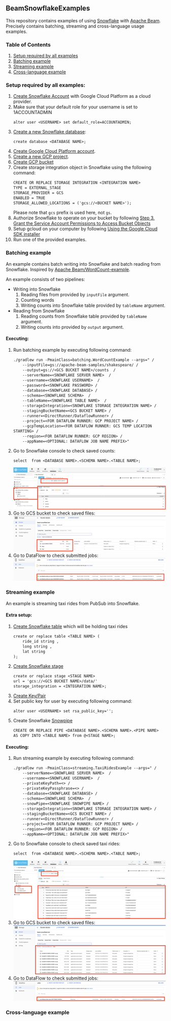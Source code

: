 ## BeamSnowflakeExamples

This repository contains examples of using [Snowflake](https://www.snowflake.com/) with [Apache Beam](https://github.com/apache/beam).
Precisely contains batching, streaming and cross-language usage examples.  

### Table of Contents 
1. [Setup required by all examples](#setup-required-by-all-examples)  
2. [Batching example](#batching-example) 
3. [Streaming example](#streaming-example)
4. [Cross-language example](#cross-language-example)

### Setup required by all examples:
1. [Create Snowflake Account](https://trial.snowflake.com/?utm_cta=website-homepage-hero-free-trial&_ga=2.199198959.1328097007.1590138521-373661872.1583847959) 
with Google Cloud Platform as a cloud provider.
2. Make sure that your default role for your username is set to 1ACCOUNTADMIN
    ```
    alter user <USERNAME> set default_role=ACCOUNTADMIN; 
    ```
3. [Create a new Snowflake database](https://docs.snowflake.com/en/sql-reference/sql/create-database.html):
    ```
    create database <DATABASE NAME>;
    ```
4. [Create Google Cloud Platform account](https://cloud.google.com/free).
5. [Create a new GCP project](https://cloud.google.com/resource-manager/docs/creating-managing-projects).
6. [Create GCP bucket](https://cloud.google.com/storage/docs/creating-buckets)
7. Create storage integration object in Snowflake using the following command:
    ```
    CREATE OR REPLACE STORAGE INTEGRATION <INTEGRATION NAME>
    TYPE = EXTERNAL_STAGE
    STORAGE_PROVIDER = GCS
    ENABLED = TRUE
    STORAGE_ALLOWED_LOCATIONS = ('gcs://<BUCKET NAME>');
    ```
   Please note that `gcs` prefix is used here, not `gs`.
8. Authorize Snowflake to operate on your bucket by following [Step 3. Grant the Service Account Permissions to Access Bucket Objects](https://docs.snowflake.com/en/user-guide/data-load-gcs-config.html#step-3-grant-the-service-account-permissions-to-access-bucket-objects)
9. Setup gcloud on your computer by following [Using the Google Cloud SDK installer](https://cloud.google.com/sdk/docs/downloads-interactive)
10. Run one of the provided examples.

### Batching example
An example contains batch writing into Snowflake and batch reading from Snowflake. Inspired by [Apache Beam/WordCount-example](https://github.com/apache/beam/blob/master/examples/java/src/main/java/org/apache/beam/examples/WordCount.java).

An example consists of two pipelines:
* Writing into Snowflake
    1. Reading files from provided by `inputFile` argument. 
    2. Counting words
    3. Writing counts into Snowflake table provided by `tableName` argument. 
* Reading from Snowflake
  1. Reading counts from Snowflake table provided by `tableName` argument.
  2. Writing counts into provided by `output` argument. 

#### Executing:  
1. Run batching example by executing following command:
    ```
    ./gradlew run -PmainClass=batching.WordCountExample --args=" /
        --inputFile=gs://apache-beam-samples/shakespeare/ /
        --output=gs://<GCS BUCKET NAME>/counts  /
        --serverName=<SNOWFLAKE SERVER NAME>  /
        --username=<SNOWFLAKE USERNAME>  /
        --password=<SNOWFLAKE PASSWORD> /
        --database=<SNOWFLAKE DATABASE> /
        --schema=<SNOWFLAKE SCHEMA>  /
        --tableName=<SNOWFLAKE TABLE NAME>  /
        --storageIntegration=<SNOWFLAKE STORAGE INTEGRATION NAME> /
        --stagingBucketName=<GCS BUCKET NAME> /
        --runner=<DirectRunner/DataflowRunner> /
        --project=<FOR DATAFLOW RUNNER: GCP PROJECT NAME> /
        --gcpTempLocation=<FOR DATAFLOW RUNNER: GCS TEMP LOCATION STARTING> /
        --region=<FOR DATAFLOW RUNNER: GCP REGION> /
        --appName=<OPTIONAL: DATAFLOW JOB NAME PREFIX>"
    ```
2. Go to Snowflake console to check saved counts:
    ```
    select  from <DATABASE NAME>.<SCHEMA NAME>.<TABLE NAME>;
    ```
    ![Batching snowflake result](./images/batching_snowflake_result.png) 
3. Go to GCS bucket to check saved files:
    ![Batching gcs result](./images/batching_gcs_result.png) 
4. Go to DataFlow to check submitted jobs:
    ![Batching DataFlow result](./images/batching_dataflow_result.png) 
    
    
### Streaming example
An example is streaming taxi rides from PubSub into Snowflake.

#### Extra setup: 
1. [Create Snowflake table](https://docs.snowflake.com/en/sql-reference/sql/create-table.html) which will be holding taxi rides
    ```
   create or replace table <TABLE NAME> (
        ride_id string ,
        long string ,
        lat string
   );
    ```
2. [Create Snowflake stage](https://docs.snowflake.com/en/sql-reference/sql/create-stage.html)
    ```
    create or replace stage <STAGE NAME>
    url = 'gcs://<GCS BUCKET NAME>/data/'
    storage_integration = <INTEGRATION NAME>;
    ```
3. [Create Key/Pair](https://docs.snowflake.com/en/user-guide/snowsql-start.html#using-key-pair-authentication)
4. Set public key for user by executing following command:
    ```
    alter user <USERNAME> set rsa_public_key='';
    ```
5. Create Snowflake [Snowpipe](https://docs.snowflake.com/en/user-guide/data-load-snowpipe-intro.html)
    ```
    CREATE OR REPLACE PIPE <DATABASE NAME>.<SCHEMA NAME>.<PIPE NAME>
    AS COPY INTO <TABLE NAME> from @<STAGE NAME>;
    ```
   
        
#### Executing:  
1. Run streaming example by executing following command:
    ```
   ./gradlew run -PmainClass=streaming.TaxiRidesExample --args=" /
        --serverName=<SNOWFLAKE SERVER NAME>  /
        --username=<SNOWFLAKE USERNAME>  /
        --privateKeyPath=<> /
        --privateKeyPassphrase=<> /
        --database=<SNOWFLAKE DATABASE> /
        --schema=<SNOWFLAKE SCHEMA>  /
        --snowPipe=<SNOWFLAKE SNOWPIPE NAME> /
        --storageIntegration=<SNOWFLAKE STORAGE INTEGRATION NAME> /
        --stagingBucketName=<GCS BUCKET NAME> /
        --runner=<DirectRunner/DataflowRunner> /
        --project=<FOR DATAFLOW RUNNER: GCP PROJECT NAME> /
        --region=<FOR DATAFLOW RUNNER: GCP REGION> /
        --appName=<OPTIONAL: DATAFLOW JOB NAME PREFIX>"
    ```
2. Go to Snowflake console to check saved taxi rides:
    ```
    select  from <DATABASE NAME>.<SCHEMA NAME>.<TABLE NAME>;
    ```
    ![Streaming snowflake result](./images/streaming_snowflake_result.png) 
3. Go to GCS bucket to check saved files:
    ![Streaming gcs result](./images/streaming_gcs_result.png) 
4. Go to DataFlow to check submitted jobs:
    ![Streaming DataFlow result](./images/streaming_dataflow_result.png) 
    
    
### Cross-language example
